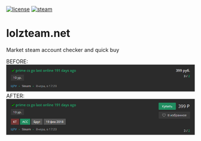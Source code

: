 [![license](https://img.shields.io/npm/l/steam-market-manager.svg?style=flat-square)](https://github.com/SeJIya/mail.ru-Regger/blob/master/LICENSE)
[![steam](https://img.shields.io/badge/steam-donate-green.svg?style=flat-square)](https://steamcommunity.com/tradeoffer/new/?partner=54149780&token=svR3dNOY)

# lolzteam.net
Market steam account checker and quick buy

BEFORE:  
![BEFORE](https://github.com/SeJIya/lolzteam.net/blob/master/img/before.png)
AFTER:  
![AFTER](https://github.com/SeJIya/lolzteam.net/blob/master/img/after.png)
